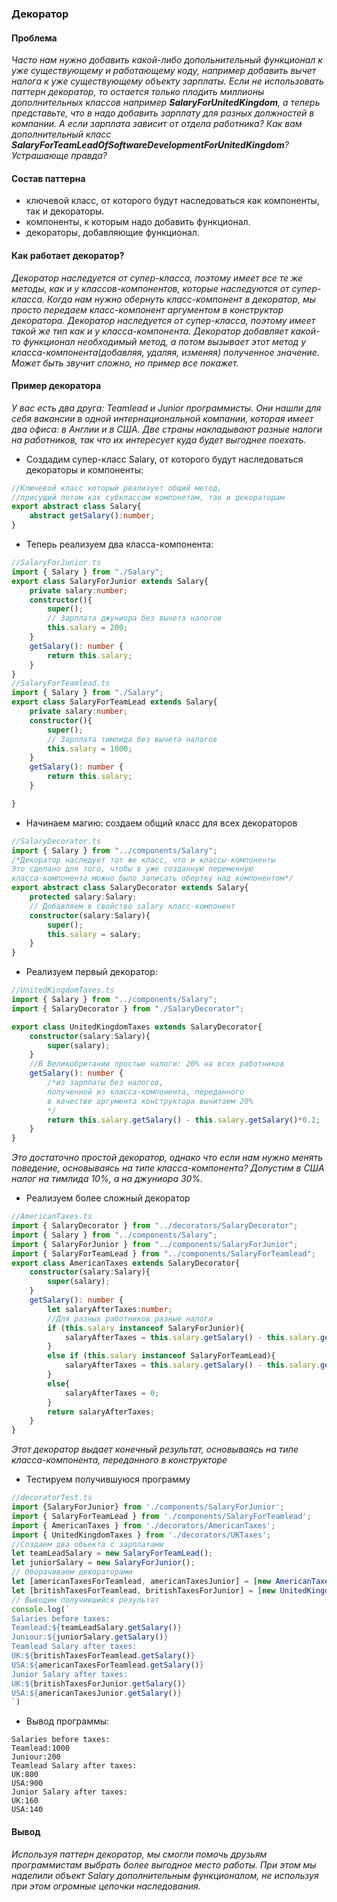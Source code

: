### Декоратор
#### Проблема 
*Часто нам нужно добавить какой-либо допольнительный функционал к уже существующему и работающему коду, например добавить вычет налога к уже существующему объекту зарплаты. Если не использовать паттерн декоратор, то остается только плодить миллионы дополнительных классов например **SalaryForUnitedKingdom**, а теперь представьте, что в надо добавить зарплату для разных должностей в компании. А если зарплата зависит от отдела работника? Как вам дополнительный класс **SalaryForTeamLeadOfSoftwareDevelopmentForUnitedKingdom**? Устрашающе правда?*
#### Состав паттерна
- ключевой класс, от которого будут наследоваться как компоненты, так и декораторы.
- компоненты, к которым надо добавить функционал.
- декораторы, добавляющие функционал.
#### Как работает декоратор?
*Декоратор наследуется от супер-класса, поэтому имеет все те же методы, как и у классов-компонентов, которые наследуются от супер-класса. Когда нам нужно обернуть класс-компонент в декоратор, мы просто передаем класс-компонент аргументом в конструктор декоратора. Декоратор наследуется от супер-класса, поэтому имеет такой же тип как и у класса-компонента. Декоратор добавляет какой-то функционал необходимый метод, а потом вызывает этот метод у класса-компонента(добавляя, удаляя, изменяя) полученное значение. Может быть звучит сложно, но пример все покажет.*
#### Пример декоратора
*У вас есть два друга: Teamlead и Junior программисты. Они нашли для себя вакансии в одной интернациональной компании, которая имеет два офиса: в Англии и в США. Две страны накладывают разные налоги на работников, так что их интересует куда будет выгоднее поехать.*
- Создадим супер-класс Salary, от которого будут наследоваться декораторы и компоненты:
```typescript
//Ключевой класс который реализует общий метод,
//присущий потом как субклассам компонетам, так и декораторам
export abstract class Salary{
    abstract getSalary():number;
}
```
- Теперь реализуем два класса-компонента:
```typescript
//SalaryForJunior.ts
import { Salary } from "./Salary";
export class SalaryForJunior extends Salary{
    private salary:number;
    constructor(){
        super();
        // Зарплата джуниора без вычета налогов
        this.salary = 200;
    }
    getSalary(): number {
        return this.salary;
    }
}
//SalaryForTeamlead.ts
import { Salary } from "./Salary";
export class SalaryForTeamLead extends Salary{
    private salary:number;
    constructor(){
        super();
        // Зарплата тимлида без вычета налогов
        this.salary = 1000;
    }
    getSalary(): number {
        return this.salary;
    }

}
```
- Начинаем магию: создаем общий класс для всех декораторов
```typescript
//SalaryDecorator.ts
import { Salary } from "../components/Salary";
/*Декоратор наследует тот же класс, что и классы-компоненты
Это сделано для того, чтобы в уже созданную переменную 
класса-компонента можно было записать обертку над компонентом*/
export abstract class SalaryDecorator extends Salary{
    protected salary:Salary;
    // Добавляем в свойство salary класс-компонент
    constructor(salary:Salary){
        super();
        this.salary = salary;
    }
}
```
- Реализуем первый декоратор:
```typescript
//UnitedKingdomTaxes.ts
import { Salary } from "../components/Salary";
import { SalaryDecorator } from "./SalaryDecorator";

export class UnitedKingdomTaxes extends SalaryDecorator{
    constructor(salary:Salary){
        super(salary);
    }
    //В Великобритании простые налоги: 20% на всех работников
    getSalary(): number {
        /*из зарплаты без налогов,
        полученной из класса-компонента, переданного
        в качестве аргумента конструктора вычитаем 20%
        */
        return this.salary.getSalary() - this.salary.getSalary()*0.2;
    }
}
```
*Это достаточно простой декоратор, однако что если нам нужно менять поведение, основываясь на типе класса-компонента? Допустим в США налог на тимлида 10%, а на джуниора 30%.*
- Реализуем более сложный декоратор
```typescript
//AmericanTaxes.ts
import { SalaryDecorator } from "../decorators/SalaryDecorator";
import { Salary } from "../components/Salary";
import { SalaryForJunior } from "../components/SalaryForJunior";
import { SalaryForTeamLead } from "../components/SalaryForTeamlead";
export class AmericanTaxes extends SalaryDecorator{
    constructor(salary:Salary){
        super(salary);
    }
    getSalary(): number {
        let salaryAfterTaxes:number;
        //Для разных работников разные налоги
        if (this.salary instanceof SalaryForJunior){
            salaryAfterTaxes = this.salary.getSalary() - this.salary.getSalary()*0.3;
        }
        else if (this.salary instanceof SalaryForTeamLead){
            salaryAfterTaxes = this.salary.getSalary() - this.salary.getSalary()*0.1;
        }
        else{
            salaryAfterTaxes = 0;
        }
        return salaryAfterTaxes;
    }
}
```
*Этот декоратор выдает конечный результат, основываясь на типе класса-компонента, переданного в конструкторе*
- Тестируем получившуюся программу
```typescript 
//decoratorTest.ts
import {SalaryForJunior} from './components/SalaryForJunior';
import { SalaryForTeamLead } from './components/SalaryForTeamlead';
import { AmericanTaxes } from './decorators/AmericanTaxes';
import { UnitedKingdomTaxes } from './decorators/UKTaxes';
//Создаем два объекта с зарплатами
let teamLeadSalary = new SalaryForTeamLead();
let juniorSalary = new SalaryForJunior();
// Оборачиваем декораторами
let [americanTaxesForTeamlead, americanTaxesJunior] = [new AmericanTaxes(teamLeadSalary), new AmericanTaxes(juniorSalary)]
let [britishTaxesForTeamlead, britishTaxesForJunior] = [new UnitedKingdomTaxes(teamLeadSalary), new UnitedKingdomTaxes(juniorSalary)]
// Выводим получившийся результат
console.log(`
Salaries before taxes:
Teamlead:${teamLeadSalary.getSalary()}
Juniour:${juniorSalary.getSalary()}
Teamlead Salary after taxes:
UK:${britishTaxesForTeamlead.getSalary()}
USA:${americanTaxesForTeamlead.getSalary()}
Junior Salary after taxes:
UK:${britishTaxesForJunior.getSalary()}
USA:${americanTaxesJunior.getSalary()}
`)
```
- Вывод программы:
```text 
Salaries before taxes:
Teamlead:1000
Juniour:200
Teamlead Salary after taxes:
UK:800
USA:900
Junior Salary after taxes:
UK:160
USA:140
```
#### Вывод
*Используя паттерн декоратор, мы смогли помочь друзьям программистам выбрать более выгодное место работы. При этом мы наделили объект Salary дополнительным функционалом, не используя при этом огромные цепочки наследования.*